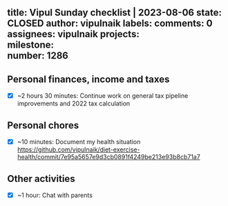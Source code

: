 title:	Vipul Sunday checklist | 2023-08-06
state:	CLOSED
author:	vipulnaik
labels:	
comments:	0
assignees:	vipulnaik
projects:	
milestone:	
number:	1286
--
## Personal finances, income and taxes

- [x] ~2 hours 30 minutes: Continue work on general tax pipeline improvements and 2022 tax calculation

## Personal chores

- [x] ~10 minutes: Document my health situation https://github.com/vipulnaik/diet-exercise-health/commit/7e95a5657e9d3cb0891f4249be213e93b8cb71a7

## Other activities

- [x] ~1 hour: Chat with parents
